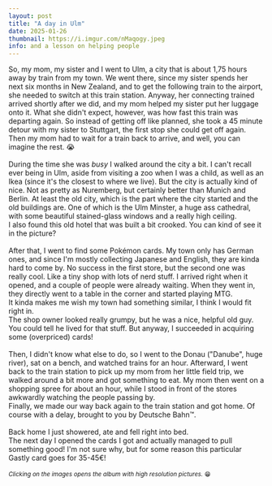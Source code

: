 ```yaml
---
layout: post
title: "A day in Ulm"
date: 2025-01-26
thumbnail: https://i.imgur.com/nMaqogy.jpeg 
info: and a lesson on helping people
---
```

So, my mom, my sister and I went to Ulm, a city that is about 1,75 hours away by train from my town. We went there, since my sister spends her next six months in New Zealand, and to get the following train to the airport, she needed to switch at this train station. Anyway, her connecting trained arrived shortly after we did, and my mom helped my sister put her luggage onto it. What she didn't expect, however, was how fast this train was departing again. So instead of getting off like planned, she took a 45 minute detour with my sister to Stuttgart, the first stop she could get off again. Then my mom had to wait for a train back to arrive, and well, you can imagine the rest. 😭<br>
<br>
During the time she was _busy_ I walked around the city a bit. I can't recall ever being in Ulm, aside from visiting a zoo when I was a child, as well as an Ikea (since it's the closest to where we live). But the city is actually kind of nice. Not as pretty as Nuremberg, but certainly better than Munich and Berlin. At least the old city, which is the part where the city started and the old buildings are. One of which is the Ulm Minster, a huge ass cathedral, with some beautiful stained-glass windows and a really high ceiling.<br>
I also found this old hotel that was built a bit crooked. You can kind of see it in the picture?
<br>
<br>
After that, I went to find some Pokémon cards. My town only has German ones, and since I'm mostly collecting Japanese and English, they are kinda hard to come by. No success in the first store, but the second one was really cool. Like a tiny shop with lots of nerd stuff. I arrived right when it opened, and a couple of people were already waiting. When they went in, they directly went to a table in the corner and started playing MTG.<br>It kinda makes me wish my town had something similar, I think I would fit right in.<br>The shop owner looked really grumpy, but he was a nice, helpful old guy. You could tell he lived for that stuff. But anyway, I succeeded in acquiring some (overpriced) cards!<br>
<br>
Then, I didn't know what else to do, so I went to the Donau ("Danube", huge river), sat on a bench, and watched trains for an hour.
Afterward, I went back to the train station to pick up my mom from her little field trip, we walked around a bit more and got something to eat. My mom then went on a shopping spree for about an hour, while I stood in front of the stores awkwardly watching the people passing by.<br>
Finally, we made our way back again to the train station and got home. Of course with a delay, brought to you by Deutsche Bahn™.
<br><br>
Back home I just showered, ate and fell right into bed.<br>
The next day I opened the cards I got and actually managed to pull something good! I'm not sure why, but for some reason this particular Gastly card goes for 35-45€!<br>
<br>
<small> _Clicking on the images opens the album with high resolution pictures._ 😁</small>

<blockquote class="imgur-embed-pub" lang="en" data-id="a/4laBW0c"  ><a href="//imgur.com/a/4laBW0c"></a></blockquote><script async src="//s.imgur.com/min/embed.js" charset="utf-8"></script>
